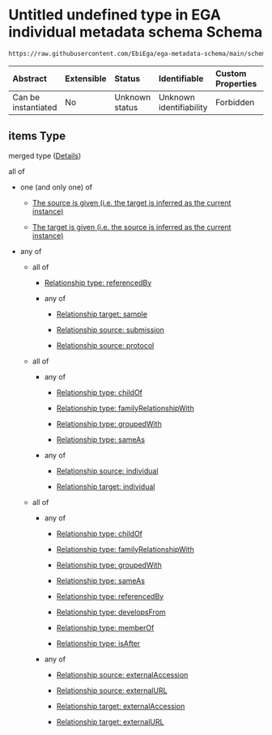 # Untitled undefined type in EGA individual metadata schema Schema

```txt
https://raw.githubusercontent.com/EbiEga/ega-metadata-schema/main/schemas/EGA.individual.json#/properties/individualRelationships/items
```



| Abstract            | Extensible | Status         | Identifiable            | Custom Properties | Additional Properties | Access Restrictions | Defined In                                                                           |
| :------------------ | :--------- | :------------- | :---------------------- | :---------------- | :-------------------- | :------------------ | :----------------------------------------------------------------------------------- |
| Can be instantiated | No         | Unknown status | Unknown identifiability | Forbidden         | Allowed               | none                | [EGA.individual.json\*](../../../schemas/EGA.individual.json "open original schema") |

## items Type

merged type ([Details](ega-6-properties-individual-relationships-items.md))

all of

*   one (and only one) of

    *   [The source is given (i.e. the target is inferred as the current instance)](ega-4-defs-ega-relationships-object-oneof-the-source-is-given-ie-the-target-is-inferred-as-the-current-instance.md "check type definition")

    *   [The target is given (i.e. the source is inferred as the current instance)](ega-4-defs-ega-relationships-object-oneof-the-target-is-given-ie-the-source-is-inferred-as-the-current-instance.md "check type definition")

*   any of

    *   all of

        *   [Relationship type: referencedBy](ega-4-defs-relationship-type-referencedby.md "check type definition")

        *   any of

            *   [Relationship target: sample](ega-4-defs-relationship-target-sample.md "check type definition")

            *   [Relationship source: submission](ega-4-defs-relationship-source-submission.md "check type definition")

            *   [Relationship source: protocol](ega-4-defs-relationship-source-protocol.md "check type definition")

    *   all of

        *   any of

            *   [Relationship type: childOf](ega-4-defs-relationship-type-childof.md "check type definition")

            *   [Relationship type: familyRelationshipWith](ega-4-defs-relationship-type-familyrelationshipwith.md "check type definition")

            *   [Relationship type: groupedWith](ega-4-defs-relationship-type-groupedwith.md "check type definition")

            *   [Relationship type: sameAs](ega-4-defs-relationship-type-sameas.md "check type definition")

        *   any of

            *   [Relationship source: individual](ega-4-defs-relationship-source-individual.md "check type definition")

            *   [Relationship target: individual](ega-4-defs-relationship-target-individual.md "check type definition")

    *   all of

        *   any of

            *   [Relationship type: childOf](ega-4-defs-relationship-type-childof.md "check type definition")

            *   [Relationship type: familyRelationshipWith](ega-4-defs-relationship-type-familyrelationshipwith.md "check type definition")

            *   [Relationship type: groupedWith](ega-4-defs-relationship-type-groupedwith.md "check type definition")

            *   [Relationship type: sameAs](ega-4-defs-relationship-type-sameas.md "check type definition")

            *   [Relationship type: referencedBy](ega-4-defs-relationship-type-referencedby.md "check type definition")

            *   [Relationship type: developsFrom](ega-4-defs-relationship-type-developsfrom.md "check type definition")

            *   [Relationship type: memberOf](ega-4-defs-relationship-type-memberof.md "check type definition")

            *   [Relationship type: isAfter](ega-4-defs-relationship-type-isafter.md "check type definition")

        *   any of

            *   [Relationship source: externalAccession](ega-4-defs-relationship-source-externalaccession.md "check type definition")

            *   [Relationship source: externalURL](ega-4-defs-relationship-source-externalurl.md "check type definition")

            *   [Relationship target: externalAccession](ega-4-defs-relationship-target-externalaccession.md "check type definition")

            *   [Relationship target: externalURL](ega-4-defs-relationship-target-externalurl.md "check type definition")
